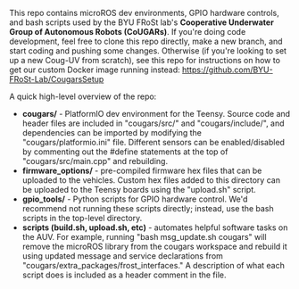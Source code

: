 This repo contains microROS dev environments, GPIO hardware controls, and bash scripts used by the BYU FRoSt lab's **Cooperative Underwater Group of Autonomous Robots (CoUGARs)**. 
If you're doing code development, feel free to clone this repo directly, make a new branch, and start coding and pushing some changes.
Otherwise (if you're looking to set up a new Coug-UV from scratch), see this repo for instructions on how to get our custom Docker image running instead: https://github.com/BYU-FRoSt-Lab/CougarsSetup

A quick high-level overview of the repo:
- **cougars/** - PlatformIO dev environment for the Teensy.
Source code and header files are included in "cougars/src/" and "cougars/include/", and dependencies can be imported by modifying the "cougars/platformio.ini" file.
Different sensors can be enabled/disabled by commenting out the #define statements at the top of "cougars/src/main.cpp" and rebuilding.
- **firmware_options/** - pre-compiled firmware hex files that can be uploaded to the vehicles.
Custom hex files added to this directory can be uploaded to the Teensy boards using the "upload.sh" script.
- **gpio_tools/** - Python scripts for GPIO hardware control.
We'd recommend not running these scripts directly; instead, use the bash scripts in the top-level directory.
- **scripts (build.sh, upload.sh, etc)** - automates helpful software tasks on the AUV.
For example, running "bash msg_update.sh cougars" will remove the microROS library from the cougars workspace and rebuild it using updated message and service declarations from "cougars/extra_packages/frost_interfaces."
A description of what each script does is included as a header comment in the file.
